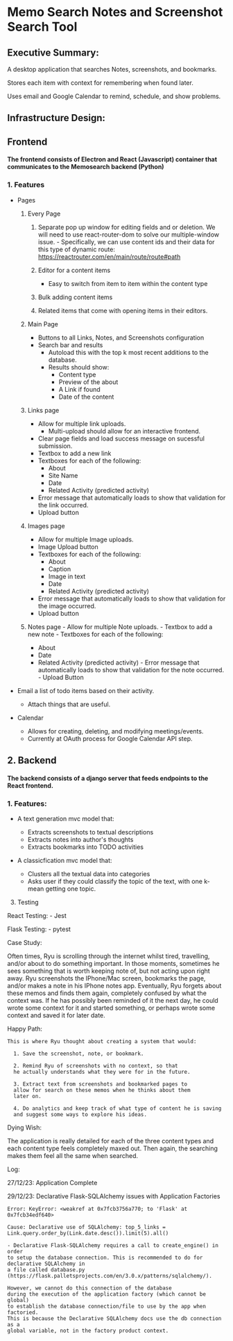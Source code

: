 # Memo Search Notes and Screenshot Search Tool

## Executive Summary:

  A desktop application that searches Notes, screenshots, and bookmarks.

  Stores each item with context for remembering when found later.

  Uses email and Google Calendar to remind, schedule, and show problems.

## Infrastructure Design:

## Frontend 


#### The frontend consists of Electron and React (Javascript) container that communicates to the Memosearch backend (Python)

### 1. Features

+ Pages
    1. Every Page
        1. Separate pop up window for editing fields and or deletion. We will need to use react-router-dom to solve our multiple-window issue.
                - Specifically, we can use content ids and their data for this type of dynamic route: https://reactrouter.com/en/main/route/route#path

        2. Editor for a content items
            - Easy to switch from item to item within the content type

        3. Bulk adding content items

        4. Related items that come with opening items in their editors.

    2. Main Page
        - Buttons to all Links, Notes, and Screenshots configuration
        - Search bar and results
          - Autoload this with the top k most recent additions to the database.
          - Results should show:
            - Content type
            - Preview of the about
            - A Link if found
            - Date of the content

    3. Links page
        - Allow for multiple link uploads.
          - Multi-upload should allow for an interactive frontend.
        - Clear page fields and load success message on sucessful
        submission.
        - Textbox to add a new link
        - Textboxes for each of the following:
          - About
          - Site Name
          - Date
          - Related Activity (predicted activity)
        - Error message that automatically loads to show that validation for the link occurred.
        - Upload button

    4. Images page
        - Allow for multiple Image uploads.
        - Image Upload button
        - Textboxes for each of the following:
          - About
          - Caption
          - Image in text
          - Date
          - Related Activity (predicted activity)
        - Error message that automatically loads to show that validation for the image occurred.
        - Upload button

    5. Notes page
      - Allow for multiple Note uploads.
      - Textbox to add a new note
      - Textboxes for each of the following:
        - About
        - Date
        - Related Activity (predicted activity)
      - Error message that automatically loads to show that validation for the note occurred.
      - Upload Button

+ Email a list of todo items based on their activity.
  - Attach things that are useful.

+ Calendar
    - Allows for creating, deleting, and modifying meetings/events.
    - Currently at OAuth process for Google Calendar API step.



## 2. Backend

#### The backend consists of a django server that feeds endpoints to the React frontend.

### 1. Features:
  + A text generation mvc model that:
    - Extracts screenshots to textual descriptions
    - Extracts notes into author's thoughts
    - Extracts bookmarks into TODO activities

  + A classicfication mvc model that:
    - Clusters all the textual data into categories
    - Asks user if they could classify the topic of the text, with one k-mean getting one topic.


3. Testing

  React Testing:
    - Jest

  Flask Testing:
    - pytest

Case Study:

Often times, Ryu is scrolling through the internet whilst tired, travelling, and/or about to do something important. In those moments,
sometimes he sees something that is worth keeping note of, but not acting upon right away. Ryu screenshots the IPhone/Mac screen,
bookmarks the page, and/or makes a note in his IPhone notes app. Eventually, Ryu forgets about these memos and finds them again, completely
confused by what the context was. If he has possibly been reminded of it the next day, he could wrote some context for it and started
something, or perhaps wrote some context and saved it for later date.


  Happy Path: 

    This is where Ryu thought about creating a system that would:
    
      1. Save the screenshot, note, or bookmark.
    
      2. Remind Ryu of screenshots with no context, so that
      he actually understands what they were for in the future.
    
      3. Extract text from screenshots and bookmarked pages to
      allow for search on these memos when he thinks about them
      later on.
    
      4. Do analytics and keep track of what type of content he is saving 
      and suggest some ways to explore his ideas.


Dying Wish:
  
The application is really detailed for each of the three content types and each content type feels completely maxed out.
Then again, the searching makes them feel all the same when searched.

Log:

  27/12/23: Application Complete

  29/12/23: Declarative Flask-SQLAlchemy issues with Application Factories
    
    Error: KeyError: <weakref at 0x7fcb3756a770; to 'Flask' at 0x7fcb34edf640> 

    Cause: Declarative use of SQLAlchemy: top_5_links = Link.query.order_by(Link.date.desc()).limit(5).all()

    - Declarative Flask-SQLAlchemy requires a call to create_engine() in order
    to setup the database connection. This is recommended to do for declarative SQLAlchemy in
    a file called database.py (https://flask.palletsprojects.com/en/3.0.x/patterns/sqlalchemy/).

    However, we cannot do this connection of the database
    during the execution of the application factory (which cannot be global)
    to establish the database connection/file to use by the app when factoried.
    This is because the Declarative SQLAlchemy docs use the db connection as a 
    global variable, not in the factory product context.
